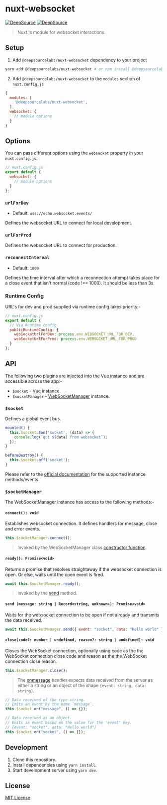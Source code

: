 # nuxt-websocket

[![DeepSource](https://deepsource.io/gh/deepsourcelabs/nuxt-websocket.svg/?label=active+issues&show_trend=true&token=aDA1Tz2a_4FxFsxvu4by_loF)](https://deepsource.io/gh/deepsourcelabs/nuxt-websocket/?ref=repository-badge) [![DeepSource](https://deepsource.io/gh/deepsourcelabs/nuxt-websocket.svg/?label=resolved+issues&show_trend=true&token=aDA1Tz2a_4FxFsxvu4by_loF)](https://deepsource.io/gh/deepsourcelabs/nuxt-websocket/?ref=repository-badge)

> Nuxt.js module for websocket interactions.

## Setup

1. Add `@deepsourcelabs/nuxt-websocket` dependency to your project

```bash
yarn add @deepsourcelabs/nuxt-websocket # or npm install @deepsourcelabs/nuxt-websocket
```

2. Add `@deepsourcelabs/nuxt-websocket` to the `modules` section of `nuxt.config.js`

```js
{
  modules: [
    '@deepsourcelabs/nuxt-websocket',
  ],
  websocket: {
    // module options
  }
}
```

## Options

You can pass different options using the `websocket` property in your `nuxt.config.js`:

```js
// nuxt.config.js
export default {
  websocket: {
    // module options
  }
};
```

### `urlForDev`

- Default: `wss://echo.websocket.events/`

Defines the websocket URL to connect for local development.

### `urlForProd`

Defines the websocket URL to connect for production.

### `reconnectInterval`

- Default: `1000`

Defines the time interval after which a reconnection attempt takes place for a close event that isn't normal (code !== 1000). It should be less than 3s.

### Runtime Config

URL's for dev and prod supplied via runtime config takes priority:-

```js
// nuxt.config.js
export default {
  // Via Runtime config
  publicRuntimeConfig: {
    webSocketUrlForDev: process.env.WEBSOCKET_URL_FOR_DEV,
    webSocketUrlForProd: process.env.WEBSOCKET_URL_FOR_PROD
  }
};
```

## API

The following two plugins are injected into the Vue instance and are accessible across the app:-

- `$socket` - [Vue](https://v2.vuejs.org/v2/api/#Instance-Methods-Events) instance.
- `$socketManager` - [WebSocketManager](https://github.com/deepsourcelabs/nuxt-websocket/blob/docs/update-info/src/templates/WebSocketManager.ts) instance.

### `$socket`

Defines a global event bus.

```js
mounted() {
  this.$socket.$on('socket', (data) => {
    console.log(`got ${data} from websocket`);
  });
}

beforeDestroy() {
  this.$socket.off('socket');
}
```

Please refer to the [official documentation](https://v2.vuejs.org/v2/api/#Instance-Methods-Events) for the supported instance methods/events.

### `$socketManager`

The WebSocketManager instance has access to the following methods:-

#### `connect(): void`

Establishes websocket connection. It defines handlers for message, close and error events.

```js
this.$socketManager.connect();
```

> Invoked by the WebSocketManager class [constructor function](https://github.com/deepsourcelabs/nuxt-websocket/blob/docs/update-info/src/templates/WebSocketManager.ts#L14).

#### `ready(): Promise<void>`

Returns a promise that resolves straightaway if the websocket connection is open. Or else, waits until the open event is fired.

```js
await this.$socketManager.ready();
```

> Invoked by the [send](https://github.com/deepsourcelabs/nuxt-websocket/blob/docs/update-info/src/templates/WebSocketManager.ts#L52-L53) method.

#### `send (message: string | Record<string, unknown>): Promise<void>`

Waits for the websocket connection to be open if not already and transmits the data received.

```js
await this.$socketManager.send({ event: "socket", data: "Hello world" });
```

#### `close(code?: number | undefined, reason?: string | undefined): void`

Closes the WebSocket connection, optionally using code as the the WebSocket connection close code and reason as the the WebSocket connection close reason.

```js
this.$socketManager.close();
```

> The [onmessage](https://github.com/deepsourcelabs/nuxt-websocket/blob/main/src/templates/WebSocketManager.ts#L38-L45) handler expects data received from the server as either a string or an object of the shape `{event: string, data: string}`.

```js
// Data received of the type string.
// Emits an event by the name `message`.
this.$socket.on("message", () => {});

// Data received as an object.
// Emits an event based on the value for the 'event' key.
// {event: "socket", data: "Hello world"}
this.$socket.on("socket", () => {});
```

## Development

1. Clone this repository.
2. Install dependencies using `yarn install`.
3. Start development server using `yarn dev`.

## License

[MIT License](https://github.com/deepsourcelabs/nuxt-websocket/blob/main/LICENSE)

